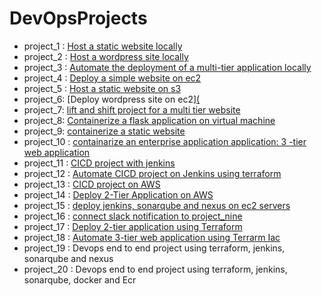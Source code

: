 # DevOpsProjects

- project_1 : [Host a static website locally](https://github.com/baraqheart/DevOpsProjects/blob/main/project_1.md)
- project_2 : [Host a wordpress site locally](https://github.com/baraqheart/DevOpsProjects/blob/main/project_2.md)
- project_3 : [Automate the deployment of a multi-tier application locally](https://github.com/baraqheart/DevOpsProjects/blob/main/project_3.md)
- project_4 : [Deploy a simple website on ec2](https://github.com/baraqheart/DevOpsProjects/blob/main/project_4.md) 
- project_5 : [Host a static website on s3](https://github.com/baraqheart/DevOpsProjects/blob/main/project_5.md)
- project_6: [Deploy wordpress site on ec2][(](https://github.com/baraqheart/DevOpsProjects/blob/main/project_6_Deploy_a_wordpress_site_on_ec2.md) 
- project_7: [lift and shift project for a multi tier website](https://github.com/baraqheart/DevOpsProjects/blob/main/project_7.md)
- project_8: [Containerize a flask application on virtual machine](https://github.com/baraqheart/DevOpsProjects/blob/main/project_8.md)
- project_9: [containerize a static website](https://github.com/baraqheart/DevOpsProjects/blob/main/project_6_Deploy_a_wordpress_site_on_ec2.md)
- project_10 : [containarize an enterprise application application: 3 -tier web application](https://github.com/baraqheart/DevOpsProjects/blob/main/project_10.md)
- project_11 : [CICD project with jenkins](https://github.com/baraqheart/DevOpsProjects/blob/main/project_11.md)
- project_12 : [Automate CICD project on Jenkins using terraform](https://github.com/baraqheart/DevOpsProjects/blob/main/project_12.md)
- project_13 : [CICD project on AWS](https://github.com/baraqheart/DevOpsProjects/blob/main/project_13.md)  
- project_14 : [Deploy 2-Tier Application on AWS](https://github.com/baraqheart/DevOpsProjects/blob/main/project_14_Deploy_2tier-app.md)
- project_15 : [deploy jenkins, sonarqube and nexus on ec2 servers](https://github.com/baraqheart/DevOpsProjects/blob/main/project_15.md)
- project_16 : [connect slack notification to project_nine](https://github.com/baraqheart/DevOpsProjects/blob/main/project_16.md)
- project_17 : [Deploy 2-tier application using Terraform](https://github.com/baraqheart/DevOpsProjects/blob/main/project_17.md)
- project_18 : [Automate 3-tier web application using Terrarm Iac](https://github.com/baraqheart/DevOpsProjects/blob/main/project_18.md)
- project_19 : Devops end to end project using terraform, jenkins, sonarqube and nexus
- project_20 : Devops end to end project using terraform, jenkins, sonarqube, docker and Ecr
